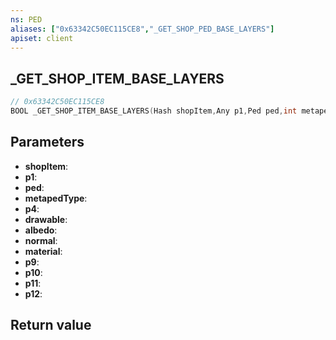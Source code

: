 ```yaml
---
ns: PED
aliases: ["0x63342C50EC115CE8","_GET_SHOP_PED_BASE_LAYERS"]
apiset: client
---
```

## _GET_SHOP_ITEM_BASE_LAYERS

```c
// 0x63342C50EC115CE8
BOOL _GET_SHOP_ITEM_BASE_LAYERS(Hash shopItem,Any p1,Ped ped,int metapedType,BOOL p4,Hash* drawable,Hash* albedo,Hash* normal,Hash* material,Hash* p9,Hash* p10,Hash* p11,Hash* p12);
```


## Parameters
* **shopItem**:
* **p1**:
* **ped**:
* **metapedType**:
* **p4**:
* **drawable**:
* **albedo**:
* **normal**:
* **material**:
* **p9**:
* **p10**:
* **p11**:
* **p12**:

## Return value

